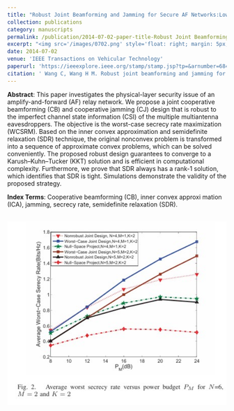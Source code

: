 ```yaml
---
title: "Robust Joint Beamforming and Jamming for Secure AF Networks:Low-Complexity Design"
collection: publications
category: manuscripts
permalink: /publication/2014-07-02-paper-title-Robust Joint Beamforming and Jamming for Secure AF Networks:Low-Complexity Design
excerpt: "<img src='/images/0702.png' style='float: right; margin: 5px;'>The paper proposes a robust joint CB and CJ design for an AF relay network with multiple eavesdroppers and imperfect CSI. Using SDR and ICA, the nonconvex problem is transformed into a sequence of convex problems to maximize the worst-case secrecy rate. The proposed design is efficient and guarantees convergence to a KKT solution."
date: 2014-07-02
venue: 'IEEE Transactions on Vehicular Technology'
paperurl: 'https://ieeexplore.ieee.org/stamp/stamp.jsp?tp=&arnumber=6847741'
citation: ' Wang C, Wang H M. Robust joint beamforming and jamming for secure AF networks: Low-complexity design[J]. IEEE Transactions on Vehicular Technology, 2014, 64(5): 2192-2198.'
---
```




**Abstract**: This paper investigates the physical-layer security issue of an amplify-and-forward (AF) relay network. We propose a joint cooperative beamforming (CB) and cooperative jamming (CJ) design that is robust to the imperfect channel state information (CSI) of the multiple multiantenna eavesdroppers. The objective is the worst-case secrecy rate maximization (WCSRM). Based on the inner convex approximation and semidefinite relaxation (SDR) technique, the original nonconvex problem is transformed into a sequence of approximate convex problems, which can be solved conveniently. The proposed robust design guarantees to converge to a Karush–Kuhn–Tucker (KKT) solution and is efficient in computational complexity. Furthermore, we prove that SDR always has a rank-1 solution, which identifies that SDR is tight. Simulations demonstrate the validity of the proposed strategy.


**Index Terms**: Cooperative beamforming (CB), inner convex approxi mation (ICA), jamming, secrecy rate, semidefinite relaxation (SDR).


<br/><img src='/images/RJB.png' width = "600">
